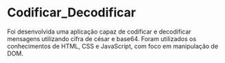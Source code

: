 # Codificar_Decodificar
Foi desenvolvida uma aplicação capaz de codificar e decodificar mensagens utilizando cifra de césar e base64. Foram utilizados os conhecimentos de HTML, CSS e JavaScript, com foco em manipulação de DOM.
